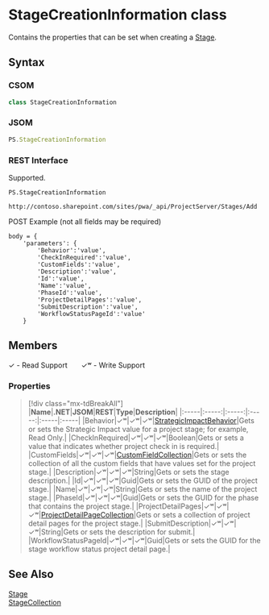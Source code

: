 [comment]: # (Name:StageCreationInformation)
[comment]: # (Name:Microsoft.ProjectServer.StageCreationInformation)
[comment]: # (Type:class)
[comment]: # (Status:Verified)

# <a name="name"></a>StageCreationInformation class

<a name="description"></a>Contains the properties that can be set when creating a [Stage](Stage.md).

## <a name="syntax"></a>Syntax

### CSOM

```cs
class StageCreationInformation 
```
### JSOM

```javascript
PS.StageCreationInformation
```
### REST Interface

Supported.

```
PS.StageCreationInformation

http://contoso.sharepoint.com/sites/pwa/_api/ProjectServer/Stages/Add
```
POST Example (not all fields may be required)
```
body = {
	'parameters': {
		'Behavior':'value', 
		'CheckInRequired':'value', 
		'CustomFields':'value', 
		'Description':'value', 
		'Id':'value', 
		'Name':'value', 
		'PhaseId':'value', 
		'ProjectDetailPages':'value', 
		'SubmitDescription':'value', 
		'WorkflowStatusPageId':'value'		
	}
```

## <a name="members"></a>Members


&#x2713; - Read Support &nbsp;&nbsp;&nbsp;&nbsp;&nbsp;&nbsp;&#x2713;&#x02B7; - Write Support

### <a name="properties"></a>Properties
> [!div class="mx-tdBreakAll"]
|**Name**|**.NET**|**JSOM**|**REST**|**Type**|**Description**|
|:-----|:-----:|:-----:|:-----:|:-----|:-----|
|<a name="Behavior"></a>Behavior|&#x2713;&#x02B7;|&#x2713;&#x02B7;|&#x2713;&#x02B7;|[StrategicImpactBehavior](StrategicImpactBehavior.md)|Gets or sets the Strategic Impact value for a project stage; for example, Read Only.|
|<a name="CheckInRequired"></a>CheckInRequired|&#x2713;&#x02B7;|&#x2713;&#x02B7;|&#x2713;&#x02B7;|Boolean|Gets or sets a value that indicates whether project check in is required.|
|<a name="CustomFields"></a>CustomFields|&#x2713;&#x02B7;|&#x2713;&#x02B7;|&#x2713;&#x02B7;|[CustomFieldCollection](CustomFieldCollection.md)|Gets or sets the collection of all the custom fields that have values set for the project stage.|
|<a name="Description"></a>Description|&#x2713;&#x02B7;|&#x2713;&#x02B7;|&#x2713;&#x02B7;|String|Gets or sets the stage description.|
|<a name="Id"></a>Id|&#x2713;&#x02B7;|&#x2713;&#x02B7;|&#x2713;&#x02B7;|Guid|Gets or sets the GUID of the project stage.|
|<a name="Name"></a>Name|&#x2713;&#x02B7;|&#x2713;&#x02B7;|&#x2713;&#x02B7;|String|Gets or sets the name of the project stage.|
|<a name="PhaseId"></a>PhaseId|&#x2713;&#x02B7;|&#x2713;&#x02B7;|&#x2713;&#x02B7;|Guid|Gets or sets the GUID for the phase that contains the project stage.|
|<a name="ProjectDetailPages"></a>ProjectDetailPages|&#x2713;&#x02B7;|&#x2713;&#x02B7;|&#x2713;&#x02B7;|[ProjectDetailPageCollection](ProjectDetailPageCollection.md)|Gets or sets a collection of project detail pages for the project stage.|
|<a name="SubmitDescription"></a>SubmitDescription|&#x2713;&#x02B7;|&#x2713;&#x02B7;|&#x2713;&#x02B7;|String|Gets or sets the description for submit.|
|<a name="WorkflowStatusPageId"></a>WorkflowStatusPageId|&#x2713;&#x02B7;|&#x2713;&#x02B7;|&#x2713;&#x02B7;|Guid|Gets or sets the GUID for the stage workflow status project detail page.|

## <a name="seeAlso"></a>See Also

[Stage](Stage.md)<br/>
[StageCollection](StageCollection.md)<br/>
